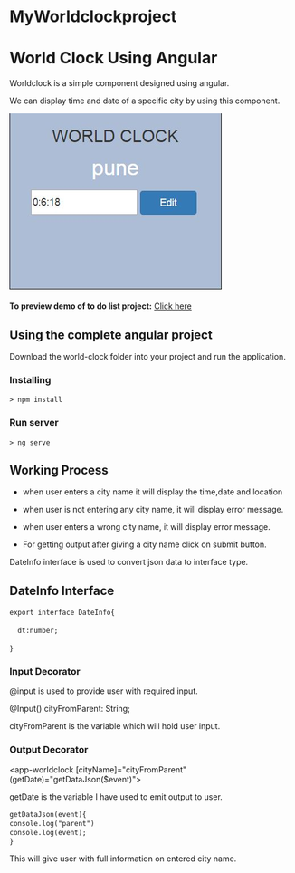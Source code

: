 # MyWorldclockproject

# World Clock Using Angular
Worldclock is a simple component designed using angular.

We can display  time and date of a specific city by using this component.

<p><img src="\demo-img\demoimage.JPG"></p>

**To preview demo of to do list project:** [Click here](https://stackblitz.com/edit/angular-nl8w5v-gjedaw?embed=1&file=src/app/world-clock/worldclock.component.ts&hideNavigation=1&view=preview)

## Using the complete angular project
Download the world-clock folder into your project and run the application.
### Installing

```
> npm install
```

### Run server

```
> ng serve

```
## Working Process
- when user enters a city name it will display the time,date and location 

- when user is not entering any city name, it will display error message.

- when user enters a wrong city name, it will display error message.

- For getting output after giving a city name click on submit button.

DateInfo interface is used to convert json data to interface type.

## DateInfo Interface
```
export interface DateInfo{
  
  dt:number;
  
}
```
### Input Decorator
@input is used to provide user with required input.

 @Input() cityFromParent: String;
 
 cityFromParent is the variable which will hold user input.


### Output Decorator 

<app-worldclock [cityName]="cityFromParent" (getDate)="getDataJson($event)"></app-worldclock>

getDate is the variable I have used to emit output to user.
```
getDataJson(event){
console.log("parent")
console.log(event);
}
```

This will give user with full information on entered city name.

